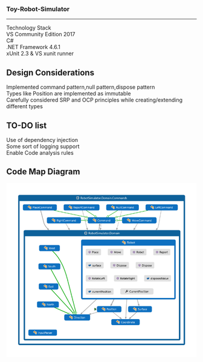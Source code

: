 ### Toy-Robot-Simulator
-------------------------------------  
Technology Stack  
VS Community Edition 2017  
C#  
.NET Framework 4.6.1  
xUnit 2.3 & VS xunit runner  

Design Considerations  
------------------------------------------  
Implemented command pattern,null pattern,dispose pattern  
Types like Position are implemented as immutable  
Carefully considered SRP and OCP principles while creating/extending different types  

TO-DO list  
---------------------------------------------  
Use of dependency injection  
Some sort of logging support  
Enable Code analysis rules  

Code Map Diagram
---------------------------------------------------  
![Diagram](https://github.com/sagar-c-patil/Toy-Robot-Simulator/blob/master/ToyRobotSimulator/code%20map%20diagram.png)
